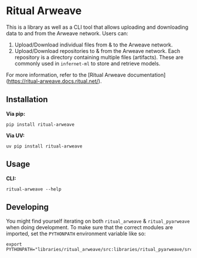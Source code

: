 # Ritual Arweave

This is a library as well as a CLI tool that allows uploading and downloading data to
and from the Arweave network. Users can:

1. Upload/Download individual files from & to the Arweave network.
2. Upload/Download repositories to & from the Arweave network. Each repository is a
   directory containing multiple files (artifacts). These are commonly used in
   `infernet-ml` to store and retrieve models.

For more information, refer to the [Ritual Arweave documentation]
(https://ritual-arweave.docs.ritual.net/).

## Installation

**Via pip:**

```
pip install ritual-arweave
```

**Via UV:**

```
uv pip install ritual-arweave
```

## Usage

**CLI:**

```
ritual-arweave --help
```

## Developing

You might find yourself iterating on both `ritual_arweave` & `ritual_pyarweave` when
doing development. To make sure that the correct modules are imported, set the
`PYTHONPATH` environment variable like so:

```
export PYTHONPATH="libraries/ritual_arweave/src:libraries/ritual_pyarweave/src"
```
